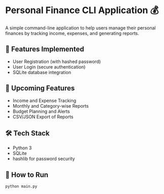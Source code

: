 # Personal Finance CLI Application 💰

A simple command-line application to help users manage their personal finances by tracking income, expenses, and generating reports.

## 🔐 Features Implemented

- User Registration (with hashed password)
- User Login (secure authentication)
- SQLite database integration

## 🔧 Upcoming Features

- Income and Expense Tracking
- Monthly and Category-wise Reports
- Budget Planning and Alerts
- CSV/JSON Export of Reports

## 🛠 Tech Stack

- Python 3
- SQLite
- hashlib for password security

## 🚀 How to Run

```bash
python main.py
